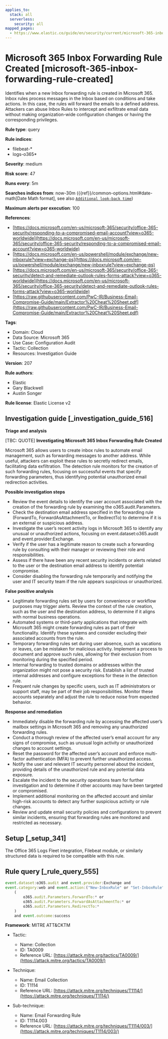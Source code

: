 ```yaml
---
applies_to:
  stack: all
  serverless:
    security: all
mapped_pages:
  - https://www.elastic.co/guide/en/security/current/microsoft-365-inbox-forwarding-rule-created.html
---
```


# Microsoft 365 Inbox Forwarding Rule Created [microsoft-365-inbox-forwarding-rule-created]

Identifies when a new Inbox forwarding rule is created in Microsoft 365. Inbox rules process messages in the Inbox based on conditions and take actions. In this case, the rules will forward the emails to a defined address. Attackers can abuse Inbox Rules to intercept and exfiltrate email data without making organization-wide configuration changes or having the corresponding privileges.

**Rule type**: query

**Rule indices**:

* filebeat-*
* logs-o365*

**Severity**: medium

**Risk score**: 47

**Runs every**: 5m

**Searches indices from**: now-30m ({{ref}}/common-options.html#date-math[Date Math format], see also [`Additional look-back time`](docs-content://solutions/security/detect-and-alert/create-detection-rule.md#rule-schedule))

**Maximum alerts per execution**: 100

**References**:

* [https://docs.microsoft.com/en-us/microsoft-365/security/office-365-security/responding-to-a-compromised-email-account?view=o365-worldwide](https://docs.microsoft.com/en-us/microsoft-365/security/office-365-security/responding-to-a-compromised-email-account?view=o365-worldwide)
* [https://docs.microsoft.com/en-us/powershell/module/exchange/new-inboxrule?view=exchange-ps](https://docs.microsoft.com/en-us/powershell/module/exchange/new-inboxrule?view=exchange-ps)
* [https://docs.microsoft.com/en-us/microsoft-365/security/office-365-security/detect-and-remediate-outlook-rules-forms-attack?view=o365-worldwide](https://docs.microsoft.com/en-us/microsoft-365/security/office-365-security/detect-and-remediate-outlook-rules-forms-attack?view=o365-worldwide)
* [https://raw.githubusercontent.com/PwC-IR/Business-Email-Compromise-Guide/main/Extractor%20Cheat%20Sheet.pdf](https://raw.githubusercontent.com/PwC-IR/Business-Email-Compromise-Guide/main/Extractor%20Cheat%20Sheet.pdf)

**Tags**:

* Domain: Cloud
* Data Source: Microsoft 365
* Use Case: Configuration Audit
* Tactic: Collection
* Resources: Investigation Guide

**Version**: 207

**Rule authors**:

* Elastic
* Gary Blackwell
* Austin Songer

**Rule license**: Elastic License v2

## Investigation guide [_investigation_guide_516]

**Triage and analysis**

[TBC: QUOTE]
**Investigating Microsoft 365 Inbox Forwarding Rule Created**

Microsoft 365 allows users to create inbox rules to automate email management, such as forwarding messages to another address. While useful, attackers can exploit these rules to secretly redirect emails, facilitating data exfiltration. The detection rule monitors for the creation of such forwarding rules, focusing on successful events that specify forwarding parameters, thus identifying potential unauthorized email redirection activities.

**Possible investigation steps**

* Review the event details to identify the user account associated with the creation of the forwarding rule by examining the o365.audit.Parameters.
* Check the destination email address specified in the forwarding rule (ForwardTo, ForwardAsAttachmentTo, or RedirectTo) to determine if it is an external or suspicious address.
* Investigate the user’s recent activity logs in Microsoft 365 to identify any unusual or unauthorized actions, focusing on event.dataset:o365.audit and event.provider:Exchange.
* Verify if the user has a legitimate reason to create such a forwarding rule by consulting with their manager or reviewing their role and responsibilities.
* Assess if there have been any recent security incidents or alerts related to the user or the destination email address to identify potential compromise.
* Consider disabling the forwarding rule temporarily and notifying the user and IT security team if the rule appears suspicious or unauthorized.

**False positive analysis**

* Legitimate forwarding rules set by users for convenience or workflow purposes may trigger alerts. Review the context of the rule creation, such as the user and the destination address, to determine if it aligns with normal business operations.
* Automated systems or third-party applications that integrate with Microsoft 365 might create forwarding rules as part of their functionality. Identify these systems and consider excluding their associated accounts from the rule.
* Temporary forwarding rules set during user absence, such as vacations or leaves, can be mistaken for malicious activity. Implement a process to document and approve such rules, allowing for their exclusion from monitoring during the specified period.
* Internal forwarding to trusted domains or addresses within the organization might not pose a security risk. Establish a list of trusted internal addresses and configure exceptions for these in the detection rule.
* Frequent rule changes by specific users, such as IT administrators or support staff, may be part of their job responsibilities. Monitor these accounts separately and adjust the rule to reduce noise from expected behavior.

**Response and remediation**

* Immediately disable the forwarding rule by accessing the affected user’s mailbox settings in Microsoft 365 and removing any unauthorized forwarding rules.
* Conduct a thorough review of the affected user’s email account for any signs of compromise, such as unusual login activity or unauthorized changes to account settings.
* Reset the password for the affected user’s account and enforce multi-factor authentication (MFA) to prevent further unauthorized access.
* Notify the user and relevant IT security personnel about the incident, providing details of the unauthorized rule and any potential data exposure.
* Escalate the incident to the security operations team for further investigation and to determine if other accounts may have been targeted or compromised.
* Implement additional monitoring on the affected account and similar high-risk accounts to detect any further suspicious activity or rule changes.
* Review and update email security policies and configurations to prevent similar incidents, ensuring that forwarding rules are monitored and restricted as necessary.


## Setup [_setup_341]

The Office 365 Logs Fleet integration, Filebeat module, or similarly structured data is required to be compatible with this rule.


## Rule query [_rule_query_555]

```js
event.dataset:o365.audit and event.provider:Exchange and
event.category:web and event.action:("New-InboxRule" or "Set-InboxRule") and
    (
        o365.audit.Parameters.ForwardTo:* or
        o365.audit.Parameters.ForwardAsAttachmentTo:* or
        o365.audit.Parameters.RedirectTo:*
    )
    and event.outcome:success
```

**Framework**: MITRE ATT&CKTM

* Tactic:

    * Name: Collection
    * ID: TA0009
    * Reference URL: [https://attack.mitre.org/tactics/TA0009/](https://attack.mitre.org/tactics/TA0009/)

* Technique:

    * Name: Email Collection
    * ID: T1114
    * Reference URL: [https://attack.mitre.org/techniques/T1114/](https://attack.mitre.org/techniques/T1114/)

* Sub-technique:

    * Name: Email Forwarding Rule
    * ID: T1114.003
    * Reference URL: [https://attack.mitre.org/techniques/T1114/003/](https://attack.mitre.org/techniques/T1114/003/)



